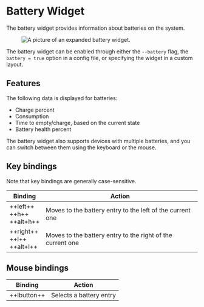 # Battery Widget

The battery widget provides information about batteries on the system.

<figure>
    <img src="../../../assets/screenshots/battery.png" alt="A picture of an expanded battery widget."/>
</figure>

The battery widget can be enabled through either the `--battery` flag, the `battery = true` option in a config file, or specifying the widget in a custom layout.

## Features

The following data is displayed for batteries:

- Charge percent
- Consumption
- Time to empty/charge, based on the current state
- Battery health percent

The battery widget also supports devices with multiple batteries, and you can switch between them using the keyboard or the mouse.

## Key bindings

Note that key bindings are generally case-sensitive.

| Binding                               | Action                                                     |
| ------------------------------------- | ---------------------------------------------------------- |
| ++left++ <br/> ++h++ <br/> ++alt+h++  | Moves to the battery entry to the left of the current one  |
| ++right++ <br/> ++l++ <br/> ++alt+l++ | Moves to the battery entry to the right of the current one |

## Mouse bindings

| Binding     | Action                  |
| ----------- | ----------------------- |
| ++lbutton++ | Selects a battery entry |
